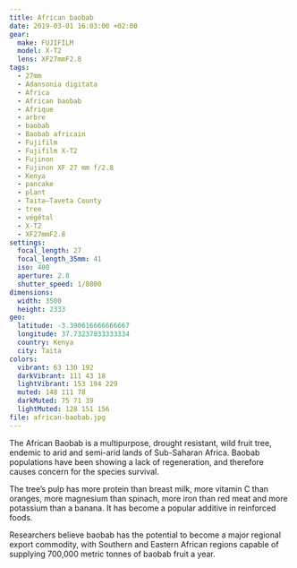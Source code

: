 ```yaml
---
title: African baobab
date: 2019-03-01 16:03:00 +02:00
gear:
  make: FUJIFILM
  model: X-T2
  lens: XF27mmF2.8
tags:
  - 27mm
  - Adansonia digitata
  - Africa
  - African baobab
  - Afrique
  - arbre
  - baobab
  - Baobab africain
  - Fujifilm
  - Fujifilm X-T2
  - Fujinon
  - Fujinon XF 27 mm f/2.8
  - Kenya
  - pancake
  - plant
  - Taita–Taveta County
  - tree
  - végétal
  - X-T2
  - XF27mmF2.8
settings:
  focal_length: 27
  focal_length_35mm: 41
  iso: 400
  aperture: 2.8
  shutter_speed: 1/8000
dimensions:
  width: 3500
  height: 2333
geo:
  latitude: -3.390616666666667
  longitude: 37.73237833333334
  country: Kenya
  city: Taita
colors:
  vibrant: 63 130 192
  darkVibrant: 111 43 18
  lightVibrant: 153 194 229
  muted: 148 111 78
  darkMuted: 75 71 39
  lightMuted: 128 151 156
file: african-baobab.jpg
---
```


The African Baobab is a multipurpose, drought resistant, wild fruit tree, endemic to arid and semi-arid lands of Sub-Saharan Africa. Baobab populations have been showing a lack of regeneration, and therefore causes concern for the species survival.

The tree’s pulp has more protein than breast milk, more vitamin C than oranges, more magnesium than spinach, more iron than red meat and more potassium than a banana. It has become a popular additive in reinforced foods.

Researchers believe baobab has the potential to become a major regional export commodity, with Southern and Eastern African regions capable of supplying 700,000 metric tonnes of baobab fruit a year.
